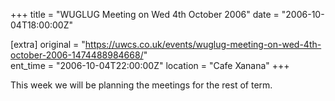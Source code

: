 +++
title = "WUGLUG Meeting on Wed 4th October 2006"
date = "2006-10-04T18:00:00Z"

[extra]
original = "https://uwcs.co.uk/events/wuglug-meeting-on-wed-4th-october-2006-1474488984668/"    
ent_time = "2006-10-04T22:00:00Z"
location = "Cafe Xanana"
+++

This week we will be planning the meetings for the rest of term.

